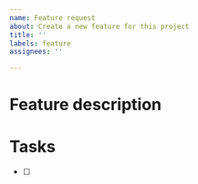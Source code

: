 ```yaml
---
name: Feature request
about: Create a new feature for this project
title: ''
labels: feature
assignees: ''

---
```


# Feature description

# Tasks
- [ ]
